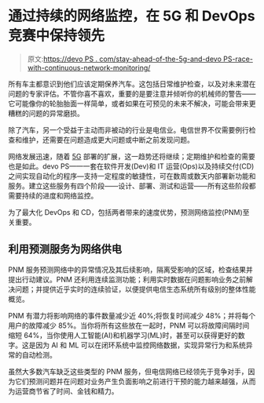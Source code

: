 # 通过持续的网络监控，在 5G 和 DevOps 竞赛中保持领先

> 原文:[https://devo PS . com/stay-ahead-of-the-5g-and-devo PS-race-with-continuous-network-monitoring/](https://devops.com/stay-ahead-of-the-5g-and-devops-race-with-continuous-network-monitoring/)

所有车主都意识到他们应该定期保养汽车。这包括日常维护检查，以及对未来潜在问题的专家评估。不管你喜不喜欢，重要的是要注意并倾听你的机械师的警告——它可能像你的轮胎胎面一样简单，或者如果在可预见的未来不解决，可能会带来更糟糕的问题的异常磨损。

除了汽车，另一个受益于主动而非被动的行业是电信业。电信世界不仅需要例行检查和维护，还需要在问题造成更大问题或中断之前发现问题。

网络发展迅速，随着 [5G](https://devops.com/accelerating-iot-by-switching-gears-to-5g/) 部署的扩展，这一趋势还将继续；定期维护和检查的需要也是如此。devo PS——一套在软件开发(Dev)和 IT 运营(Ops)以及持续交付(CD)之间实现自动化的程序—支持一定程度的敏捷性，可在数周或数天内部署新功能和服务。建立这些服务有四个阶段——设计、部署、测试和运营——所有这些阶段都需要持续的进度和网络监控。

为了最大化 DevOps 和 CD，包括两者带来的速度优势，预测网络监控(PNM)至关重要。

## **利用预测服务为网络供电**

PNM 服务预测网络中的异常情况及其后续影响，隔离受影响的区域，检查结果并提出行动建议。PNM 还利用连续监测功能；利用实时数据在问题影响业务之前解决问题；并提供近乎实时的连续验证，以便提供电信生态系统所有级别的整体性能概览。

PNM 有潜力将影响网络的事件数量减少近 40%;将恢复时间减少 48%；并将每个用户的故障减少 85%。当你将所有这些放在一起时，PNM 可以将故障间隔时间缩短 64%，当你使用人工智能(AI)和机器学习(ML)时，甚至可以获得更好的数字。这是因为 AI 和 ML 可以在闭环系统中监控网络数据，实现异常行为和系统异常的自动检测。

虽然大多数汽车缺乏这些类型的 PNM 服务，但电信网络已经领先于竞争对手，因为它们预测问题并在问题对业务产生负面影响之前进行干预的能力越来越强，从而为运营商节省了时间、金钱和精力。